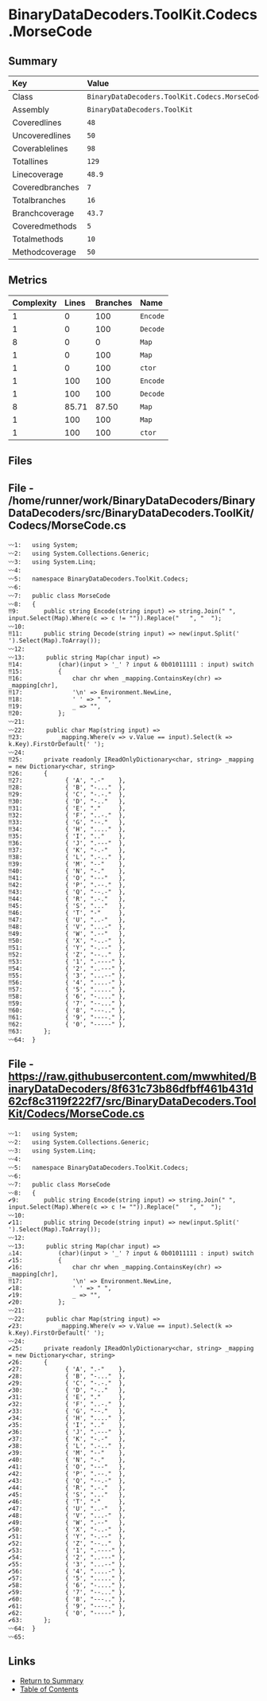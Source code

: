 ﻿# BinaryDataDecoders.ToolKit.Codecs.MorseCode

## Summary

| Key             | Value                                         |
| :-------------- | :-------------------------------------------- |
| Class           | `BinaryDataDecoders.ToolKit.Codecs.MorseCode` |
| Assembly        | `BinaryDataDecoders.ToolKit`                  |
| Coveredlines    | `48`                                          |
| Uncoveredlines  | `50`                                          |
| Coverablelines  | `98`                                          |
| Totallines      | `129`                                         |
| Linecoverage    | `48.9`                                        |
| Coveredbranches | `7`                                           |
| Totalbranches   | `16`                                          |
| Branchcoverage  | `43.7`                                        |
| Coveredmethods  | `5`                                           |
| Totalmethods    | `10`                                          |
| Methodcoverage  | `50`                                          |

## Metrics

| Complexity | Lines | Branches | Name     |
| :--------- | :---- | :------- | :------- |
| 1          | 0     | 100      | `Encode` |
| 1          | 0     | 100      | `Decode` |
| 8          | 0     | 0        | `Map`    |
| 1          | 0     | 100      | `Map`    |
| 1          | 0     | 100      | `ctor`   |
| 1          | 100   | 100      | `Encode` |
| 1          | 100   | 100      | `Decode` |
| 8          | 85.71 | 87.50    | `Map`    |
| 1          | 100   | 100      | `Map`    |
| 1          | 100   | 100      | `ctor`   |

## Files

## File - /home/runner/work/BinaryDataDecoders/BinaryDataDecoders/src/BinaryDataDecoders.ToolKit/Codecs/MorseCode.cs

```CSharp
〰1:   using System;
〰2:   using System.Collections.Generic;
〰3:   using System.Linq;
〰4:   
〰5:   namespace BinaryDataDecoders.ToolKit.Codecs;
〰6:   
〰7:   public class MorseCode
〰8:   {
‼9:       public string Encode(string input) => string.Join(" ", input.Select(Map).Where(c => c != "")).Replace("   ", "  ");
〰10:  
‼11:      public string Decode(string input) => new(input.Split(' ').Select(Map).ToArray());
〰12:  
〰13:      public string Map(char input) =>
‼14:          (char)(input > '_' ? input & 0b01011111 : input) switch
‼15:          {
‼16:              char chr when _mapping.ContainsKey(chr) => _mapping[chr],
‼17:              '\n' => Environment.NewLine,
‼18:              ' ' => " ",
‼19:              _ => "",
‼20:          };
〰21:  
〰22:      public char Map(string input) =>
‼23:          _mapping.Where(v => v.Value == input).Select(k => k.Key).FirstOrDefault(' ');
〰24:  
‼25:      private readonly IReadOnlyDictionary<char, string> _mapping = new Dictionary<char, string>
‼26:      {
‼27:            { 'A', ".-"    },
‼28:            { 'B', "-..."  },
‼29:            { 'C', "-.-."  },
‼30:            { 'D', "-.."   },
‼31:            { 'E', "."     },
‼32:            { 'F', "..-."  },
‼33:            { 'G', "--."   },
‼34:            { 'H', "...."  },
‼35:            { 'I', ".."    },
‼36:            { 'J', ".---"  },
‼37:            { 'K', "-.-"   },
‼38:            { 'L', ".-.."  },
‼39:            { 'M', "--"    },
‼40:            { 'N', "-."    },
‼41:            { 'O', "---"   },
‼42:            { 'P', ".--."  },
‼43:            { 'Q', "--.-"  },
‼44:            { 'R', ".-."   },
‼45:            { 'S', "..."   },
‼46:            { 'T', "-"     },
‼47:            { 'U', "..-"   },
‼48:            { 'V', "...-"  },
‼49:            { 'W', ".--"   },
‼50:            { 'X', "-..-"  },
‼51:            { 'Y', "-.--"  },
‼52:            { 'Z', "--.."  },
‼53:            { '1', ".----" },
‼54:            { '2', "..---" },
‼55:            { '3', "...--" },
‼56:            { '4', "....-" },
‼57:            { '5', "....." },
‼58:            { '6', "-...." },
‼59:            { '7', "--..." },
‼60:            { '8', "---.." },
‼61:            { '9', "----." },
‼62:            { '0', "-----" },
‼63:      };
〰64:  }
```

## File - https://raw.githubusercontent.com/mwwhited/BinaryDataDecoders/8f631c73b86dfbff461b431d62cf8c3119f222f7/src/BinaryDataDecoders.ToolKit/Codecs/MorseCode.cs

```CSharp
〰1:   using System;
〰2:   using System.Collections.Generic;
〰3:   using System.Linq;
〰4:   
〰5:   namespace BinaryDataDecoders.ToolKit.Codecs;
〰6:   
〰7:   public class MorseCode
〰8:   {
✔9:       public string Encode(string input) => string.Join(" ", input.Select(Map).Where(c => c != "")).Replace("   ", "  ");
〰10:  
✔11:      public string Decode(string input) => new(input.Split(' ').Select(Map).ToArray());
〰12:  
〰13:      public string Map(char input) =>
⚠14:          (char)(input > '_' ? input & 0b01011111 : input) switch
✔15:          {
✔16:              char chr when _mapping.ContainsKey(chr) => _mapping[chr],
‼17:              '\n' => Environment.NewLine,
✔18:              ' ' => " ",
✔19:              _ => "",
✔20:          };
〰21:  
〰22:      public char Map(string input) =>
✔23:          _mapping.Where(v => v.Value == input).Select(k => k.Key).FirstOrDefault(' ');
〰24:  
✔25:      private readonly IReadOnlyDictionary<char, string> _mapping = new Dictionary<char, string>
✔26:      {
✔27:            { 'A', ".-"    },
✔28:            { 'B', "-..."  },
✔29:            { 'C', "-.-."  },
✔30:            { 'D', "-.."   },
✔31:            { 'E', "."     },
✔32:            { 'F', "..-."  },
✔33:            { 'G', "--."   },
✔34:            { 'H', "...."  },
✔35:            { 'I', ".."    },
✔36:            { 'J', ".---"  },
✔37:            { 'K', "-.-"   },
✔38:            { 'L', ".-.."  },
✔39:            { 'M', "--"    },
✔40:            { 'N', "-."    },
✔41:            { 'O', "---"   },
✔42:            { 'P', ".--."  },
✔43:            { 'Q', "--.-"  },
✔44:            { 'R', ".-."   },
✔45:            { 'S', "..."   },
✔46:            { 'T', "-"     },
✔47:            { 'U', "..-"   },
✔48:            { 'V', "...-"  },
✔49:            { 'W', ".--"   },
✔50:            { 'X', "-..-"  },
✔51:            { 'Y', "-.--"  },
✔52:            { 'Z', "--.."  },
✔53:            { '1', ".----" },
✔54:            { '2', "..---" },
✔55:            { '3', "...--" },
✔56:            { '4', "....-" },
✔57:            { '5', "....." },
✔58:            { '6', "-...." },
✔59:            { '7', "--..." },
✔60:            { '8', "---.." },
✔61:            { '9', "----." },
✔62:            { '0', "-----" },
✔63:      };
〰64:  }
〰65:  
```

## Links

* [Return to Summary](Summary.md)
* [Table of Contents](../TOC.md)

